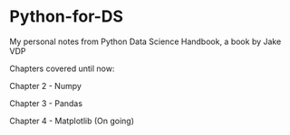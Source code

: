 # Python-for-DS
My personal notes from Python Data Science Handbook, a book by Jake VDP

Chapters covered until now:

Chapter 2 - Numpy

Chapter 3 - Pandas 

Chapter 4 - Matplotlib (On going)
